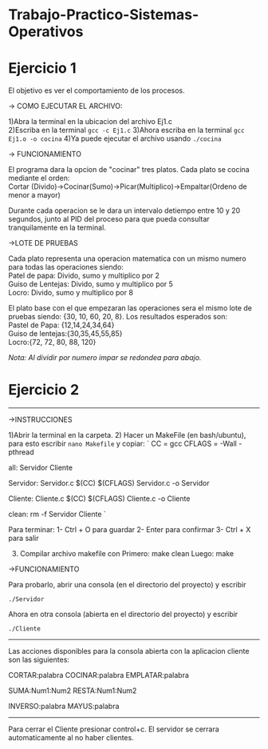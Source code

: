# Trabajo-Practico-Sistemas-Operativos  
  
# Ejercicio 1  
  
El objetivo es ver el comportamiento de los procesos.   
  
-> COMO EJECUTAR EL ARCHIVO:  
  
  1)Abra la terminal en la ubicacion del archivo Ej1.c  
  2)Escriba en la terminal `gcc -c Ej1.c` 
  3)Ahora escriba en la terminal `gcc Ej1.o -o cocina`
  4)Ya puede ejecutar el archivo usando `./cocina`  
  
-> FUNCIONAMIENTO  
  
El programa dara la opcion de "cocinar" tres platos. Cada plato se cocina mediante el orden:   
  Cortar (Divido)->Cocinar(Sumo)->Picar(Multiplico)->Empaltar(Ordeno de menor a mayor)    
  
Durante cada operacion se le dara un intervalo detiempo entre 10 y 20 segundos, junto al PID del proceso para que pueda consultar tranquilamente en la terminal.   
  
->LOTE DE PRUEBAS  
  
Cada plato representa una operacion matematica con un mismo numero para todas las operaciones siendo:  
Patel de papa: Divido, sumo y multiplico por 2  
Guiso de Lentejas: Divido, sumo y multiplico por 5  
Locro: Divido, sumo y multiplico por 8  

El plato base con el que empezaran las operaciones sera el mismo lote de pruebas siendo: {30, 10, 60, 20, 8}. Los resultados esperados son:  
Pastel de Papa: {12,14,24,34,64}  
Guiso de lentejas:{30,35,45,55,85}  
Locro:{72, 72, 80, 88, 120}  
  
*Nota: Al dividir por numero impar se redondea para abajo.*  

# Ejercicio 2

-------------------------------------------------
->INSTRUCCIONES

1)Abrir la terminal en la carpeta. 
2) Hacer un MakeFile (en bash/ubuntu), para esto escribir `nano Makefile` y copiar:
`
CC = gcc
CFLAGS = -Wall -pthread

all: Servidor Cliente

Servidor: Servidor.c
        $(CC) $(CFLAGS) Servidor.c -o Servidor

Cliente: Cliente.c
        $(CC) $(CFLAGS) Cliente.c -o Cliente

clean:
        rm -f Servidor Cliente
`

Para terminar:
1- Ctrl + O para guardar
2- Enter para confirmar
3- Ctrl + X para salir

3) Compilar archivo makefile con
Primero:   make clean
Luego: 	   make

->FUNCIONAMIENTO

Para probarlo, abrir una consola (en el directorio del proyecto) y escribir

`./Servidor`

Ahora en otra consola (abierta en el directorio del proyecto) y escribir

`./Cliente`

------------------------------------------------
Las acciones disponibles para la consola abierta con la aplicacion cliente son las siguientes:

CORTAR:palabra
COCINAR:palabra
EMPLATAR:palabra

SUMA:Num1:Num2
RESTA:Num1:Num2

INVERSO:palabra
MAYUS:palabra

-----------------------------------------------------------
Para cerrar el Cliente presionar control+c. El servidor se cerrara automaticamente al no haber clientes.
